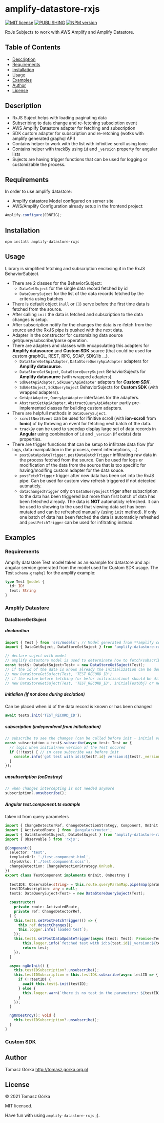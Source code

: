 # amplify-datastore-rxjs

[![MIT license](http://img.shields.io/badge/license-MIT-brightgreen.svg)](http://opensource.org/licenses/MIT) 
[![PUBLISHING](https://github.com/tgorka/amplify-datastore-rxjs/actions/workflows/main.yml/badge.svg)](https://github.com/tgorka/amplify-datastore-rxjs/actions/workflows/main.yml) 
[![NPM version](https://img.shields.io/npm/v/amplify-datastore-rxjs.svg?style=flat)](https://npmjs.org/package/amplify-datastore-rxjs)

RxJs Subjects to work with AWS Amplify and Amplify Datastore.

## Table of Contents

* [Description](#description)
* [Requirements](#requirements)
* [Installation](#installation)
* [Usage](#usage)
* [Examples](#examples)
* [Author](#author)
* [License](#license)

## Description

- RxJS Suject helps with loading paginating data 
- Subscribing to data change and re-fetching subsciption event
- AWS Amplify Datastore adapter for fetching and subscription
- SDK custom adapter for subscription and re-retching (wotks with amplify generated graphql API)
- Contains helper to work with the list with infinitive scroll using Ionic 
- Contains helper with trackBy using `id` and `_version` property for angular lists
- Sujects are having trigger functions that can be used for logging or customizable the process.

## Requirements

In order to use amplify datastore:
- Amplify datastore Model configured on server site
- AWS/Amplify Configuration already setup in the frontend project:
``` typescript
Amplify.configure(CONFIG);
```

## Installation

```
npm install amplify-datastore-rxjs
```

## Usage

Library is simplified fetching and subscription enclosing it in the RxJS BehaviorSubject. 
- There are 2 classes for the BehaviorSubject:
  - ```DataGetSuject``` for the single data record fetched by id
  - ```DataQuerySuject``` for the list of the data records fetched by the criteria using batches
- There is default object (```null``` or ```[]```) serve before the first time data is fetched from the source.
- After calling ```init``` the data is fetched and subscription to the data changes is setup.
- After subscription notify for the changes the data is re-fetch from the source and the RxJS pipe is pushed with the next data.
- Adapter in the constructor for customizing data source get/query/subscribe/parse operation.
- There are adapters and classes with encapsulating this adapters for **Amplify datasource** and **Custom SDK** source (that could be used for custom graphQL, REST, RPC, SOAP, SDK/lib ...).
  - ```DataStoreGetApiAdapter```, ```DataStoreQueryApiAdapter``` adapters for **Amplify datasource**.
  - ```DataStoreGetSuject```, ```DataStoreQuerySuject``` BehaviorSujects for **Amplify datasource** (with wrapped adapters).
  - ```SdkGetApiAdapter```, ```SdkQueryApiAdapter``` adapters for ***Custom SDK***.
  - ```SdkGetSuject```, ```SdkQuerySuject``` BehaviorSujects for **Custom SDK** (with wrapped adapters).
  - ```GetApiAdapter```, ```QueryApiAdapter``` interfaces for the adapters.
  - ```AbstractGetApiAdapter```, ```AbstractQueryApiAdapter``` partly pre-implemented classes for building custom adapters.
- There are helpfull methods in ```DataQuerySuject```.
  - ```scrollNextEvent``` can be used for ifinitive scroll (with **ion-scroll** from **Ionic**) of by throwing an event for fetching next batch of the data.
  - ```trackBy``` can be used to speedup display large set of data records in **Angular** using conbination of ```id``` and ```_version``` (if exists) data properties.
- There are trigger functions that can be setup to infiltrate data flow (for logs, data manipulation in the process, event interceptions, ...).
  - ```postDataUpdateTrigger```, ```postDataBatchTrigger``` infiltrating raw data in the process fetched from the source. Can be used for logs or modification of the data from the source that is too specific for having/modifing custom adapter for the data souce.
  - ```postFetchTrigger``` trigger after new data has been set into the RxJS pipe. Can be used for custom view refresh triggered if not detected autmaticly.
  - ```dataChangedTrigger``` only on ```DataQuerySuject``` triger after subscription to the data has been triggered but more than first batch of data has been feteched already. The data is **NOT** automaticly refreshed. It can be used to showing to the used that viewing data set has been mutated and can be refreshed manually (using ```init``` method). If only one batch of data has been fetched the data is automaticly refreshed and ```postFetchTrigger``` can be used for infitrating instead.

## Examples 

### Requirements

Amplify datastore Test model taken as an example for datastore and api angular service generated from the model used for Custom SDK usage.
The Test ```schema.graphql``` for the amplify example:

```graphql
type Test @model {
  id: ID!
  text: String
}
```

### Amplify Datastore

#### DataStoreGetSuject

##### declaration

``` typescript
import { Test } from 'src/models'; // Model generated from **amplify codegen**
import { DataGetSuject, DataStoreGetSuject } from 'amplify-datastore-rxjs';

// declare suject with model
// amplify datastore model is used to determinate how to fetch/subscribe data from the source
const test$: DataGetSuject<Test> = new DataStoreGetSuject(Test); 
// if the id of the data is known already the initialization can be done by: 
// new DataStoreGetSuject(Test, 'TEST_RECORD_ID')
// if the value before fetching (or befor initialization) should be different than null it can be placed as third parameter in the constructor:
// new DataStoreGetSuject(Test, 'TEST_RECORD_ID', initialTestObj) or new DataStoreGetSuject(Test, null, initialTestObj)
``` 

##### initialion (if not done during declation)

Can be placed when id of the data record is known or has been changed

``` typescript
await test$.init('TEST_RECORD_ID');
``` 

##### subscription (independend from initialization)

``` typescript
// subscribe to see the changes (can be called before init - initial value is null)
const subscription = test$.subscribe(async test: Test => {
  // logic when initial/new version of the Test occured
  if (!!test) { // in case subscribe was before init
    console.info(`got test with id:${test?.id} version:${test?._version}`);
  }
});
``` 
##### unsubscription (onDestroy)

``` typescript
// when changes intercepting is not needed anymore
subscription?.unsubscribe();
```

##### Angular test.component.ts example

taken id from query parameters

``` typescript
import { ChangeDetectorRef, ChangeDetectionStrategy, Component, OnInit } from '@angular/core';
import { ActivatedRoute } from '@angular/router';
import { DataStoreGetSuject, DataGetSuject } from 'amplify-datastore-rxjs';
import { Observable } from 'rxjs';

@Component({
  selector: 'test',
  templateUrl: './test.component.html',
  styleUrls: ['./test.component.scss'],
  changeDetection: ChangeDetectionStrategy.OnPush,
})
export class TestComponent implements OnInit, OnDestroy {
  
  testID$: Observable<string> = this.route.queryParamMap.pipe(map(paramMap => paramMap.get('test')));
  testIDSubscription: any = null;
  test$: DataQuerySuject<Test> = new DataStoreQuerySuject(Test);

  constructor(
    private route: ActivatedRoute,
    private ref: ChangeDetectorRef,
  ) {
    this.test$.setPostFetchTrigger(() => {
      this.ref.detectChanges();
      this.logger.info(`loaded test`);
    });
    this.test$.setPostDataUpdateTrigger(async (test: Test): Promise<Test> => {
        this.logger.info(`fetched test with id:${test.id}|_version:${test._version}`);
        return test;
    });
  }

  async ngOnInit() {
    this.testIDSubscription?.unsubscribe();
    this.testIDSubscription = this.testID$.subscribe(async testID => {
      if (!!testID) {
        await this.test$.init(testID);
      } else {
        this.logger.warn(`there is no test in the parameters: ${testID}`);
      }
    });
  }

  ngOnDestroy(): void {
    this.testIDSubscription?.unsubscribe();
  }
}
```



### Custom SDK





## Author
Tomasz Górka <http://tomasz.gorka.org.pl>

## License
&copy; 2021 Tomasz Górka

MIT licensed.

Have fun with using `amplify-datastore-rxjs` ;).
